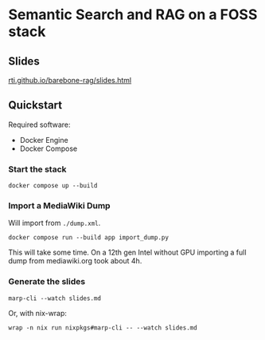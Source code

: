 # Semantic Search and RAG on a FOSS stack

## Slides
[rti.github.io/barebone-rag/slides.html](https://rti.github.io/barebone-rag/slides.html)

## Quickstart

Required software:
- Docker Engine
- Docker Compose

### Start the stack
```
docker compose up --build
```

### Import a MediaWiki Dump

Will import from `./dump.xml`.
```
docker compose run --build app import_dump.py
```
This will take some time. On a 12th gen Intel without GPU importing a full dump from mediawiki.org took about 4h.

### Generate the slides
```
marp-cli --watch slides.md
```
Or, with nix-wrap:

```
wrap -n nix run nixpkgs#marp-cli -- --watch slides.md
```

